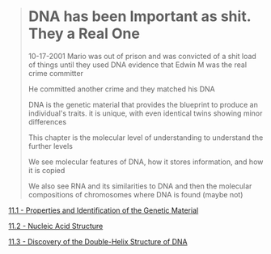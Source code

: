 ># DNA has been Important as shit. They a Real One
>
> 10-17-2001 Mario was out of prison and was convicted of a shit load of things until they used DNA evidence that Edwin M was the real crime committer
> 
> He committed another crime and they matched his DNA
> 
> DNA is the genetic material that provides the blueprint to produce an individual's traits. it is unique, with even identical twins showing minor differences
> 
> This chapter is the molecular level of understanding to understand the further levels
> 
> We see molecular features of DNA, how it stores information, and how it is copied
> 
> We also see RNA and its similarities to DNA and then the molecular compositions of chromosomes where DNA is found (maybe not)

[11.1 - Properties and Identification of the Genetic Material](https://github.com/MCBasterSheet/MCBasterSheet/blob/main/MCB150/pages/11.1%20-%20Properties%20and%20Identification%20of%20the%20Genetic%20Material.md)

[11.2 -  Nucleic Acid Structure](https://github.com/MCBasterSheet/MCBasterSheet/blob/main/MCB150/pages/11.2%20-%20%20Nucleic%20Acid%20Structure.md)

[11.3 - Discovery of the Double-Helix Structure of DNA](https://github.com/MCBasterSheet/MCBasterSheet/blob/main/MCB150/pages/11.3%20-%20Discovery%20of%20the%20Double-Helix%20Structure%20of%20DNA.md)
